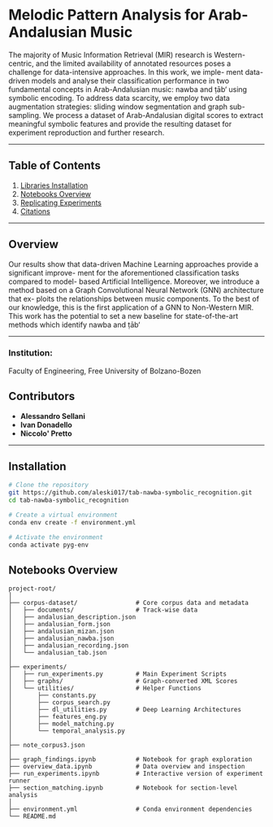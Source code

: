 #  Melodic Pattern Analysis for Arab-Andalusian Music

The majority of Music Information Retrieval (MIR) research
is Western-centric, and the limited availability of annotated resources
poses a challenge for data-intensive approaches. In this work, we imple-
ment data-driven models and analyse their classification performance in
two fundamental concepts in Arab-Andalusian music: nawba and ṭāb‘
using symbolic encoding. To address data scarcity, we employ two data
augmentation strategies: sliding window segmentation and graph sub-
sampling. We process a dataset of Arab-Andalusian digital scores to
extract meaningful symbolic features and provide the resulting dataset
for experiment reproduction and further research.

---

##  Table of Contents



1. [Libraries Installation](#installation)  
2. [Notebooks Overview](#usage)  
4. [Replicating Experiments](#replicating-experiments)  
5. [Citations](#citations)

---

## Overview

Our results show that
data-driven Machine Learning approaches provide a significant improve-
ment for the aforementioned classification tasks compared to model-
based Artificial Intelligence. Moreover, we introduce a method based
on a Graph Convolutional Neural Network (GNN) architecture that ex-
ploits the relationships between music components. To the best of our
knowledge, this is the first application of a GNN to Non-Western MIR.
This work has the potential to set a new baseline for state-of-the-art
methods which identify nawba and ṭāb‘

---

###  Institution:
 Faculty of Engineering, Free University of Bolzano-Bozen  


##  Contributors

- **Alessandro Sellani** 
- **Ivan Donadello** 
- **Niccolo' Pretto** 

---

##  Installation

```bash
# Clone the repository
git https://github.com/aleski017/tab-nawba-symbolic_recognition.git
cd tab-nawba-symbolic_recognition

# Create a virtual environment 
conda env create -f environment.yml

# Activate the environment
conda activate pyg-env
```

## Notebooks Overview

```
project-root/
│
├── corpus-dataset/                # Core corpus data and metadata
│   ├── documents/                 # Track-wise data
│   ├── andalusian_description.json
│   ├── andalusian_form.json
│   ├── andalusian_mizan.json
│   ├── andalusian_nawba.json
│   ├── andalusian_recording.json
│   └── andalusian_tab.json
│
├── experiments/                   
│   ├── run_experiments.py         # Main Experiment Scripts
│   ├── graphs/                    # Graph-converted XML Scores
│   └── utilities/                 # Helper Functions
│       ├── constants.py
│       ├── corpus_search.py       
│       ├── dl_utilities.py        # Deep Learning Architectures
│       ├── features_eng.py
│       ├── model_matching.py
│       └── temporal_analysis.py
│
├── note_corpus3.json
│
├── graph_findings.ipynb           # Notebook for graph exploration
├── overview_data.ipynb            # Data overview and inspection
├── run_experiments.ipynb          # Interactive version of experiment runner
├── section_matching.ipynb         # Notebook for section-level analysis
│
├── environment.yml                # Conda environment dependencies
└── README.md
```

